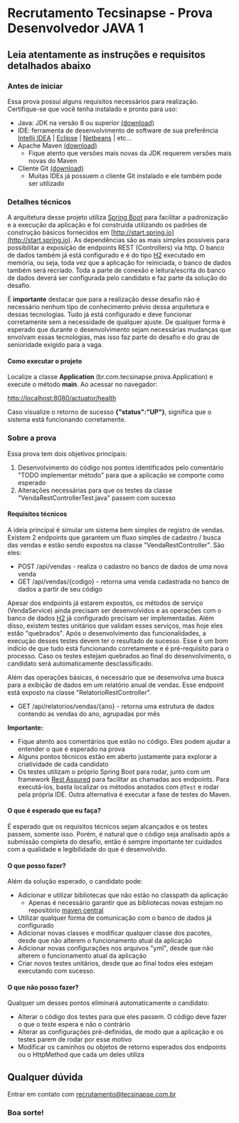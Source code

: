 # Recrutamento Tecsinapse - Prova Desenvolvedor JAVA 1

## Leia atentamente as instruções e requisitos detalhados abaixo

### Antes de iniciar

Essa prova possuí alguns requisitos necessários para realização. Certifique-se que você tenha instalado e pronto para uso:
* Java: JDK na versão 8 ou superior [(download)](https://www.oracle.com/technetwork/pt/java/javase/overview/index.html)
* IDE: ferramenta de desenvolvimento de software de sua preferência [Intellij IDEA](https://www.jetbrains.com/idea/) | [Eclipse](https://www.eclipse.org/downloads/) | [Netbeans](https://netbeans.org/) | etc... 
* Apache Maven [(download)](https://maven.apache.org/)
    * Fique atento que versões mais novas da JDK requerem versões mais novas do Maven
* Cliente Git [(download)](https://git-scm.com/downloads)
    * Muitas IDEs já possuem o cliente Git instalado e ele também pode ser utilizado

### Detalhes técnicos

A arquitetura desse projeto utiliza [Spring Boot](https://spring.io/projects/spring-boot) para facilitar a padronização e a execução da aplicação e foi construída utilizando os padrões de construção básicos fornecidos em [http://start.spring.io](http://start.spring.io).
As dependências são as mais simples possíveis para possibilitar a exposição de endpoints REST (Controllers) via http.
O banco de dados também já está configurado e é do tipo [H2](http://www.h2database.com) executado em memória, ou seja, toda vez que a aplicação for reiniciada, o banco de dados também será recriado.
Toda a parte de conexão e leitura/escrita do banco de dados deverá ser configurada pelo candidato e faz parte da solução do desafio. 

É **importante** destacar que para a realização desse desafio não é necessário nenhum tipo de conhecimento prévio dessa arquitetura e dessas tecnologias. Tudo já está configurado e deve funcionar corretamente sem a necessidade de qualquer ajuste.
De qualquer forma é esperado que durante o desenvolvimento sejam necessárias mudanças que envolvam essas tecnologias, mas isso faz parte do desafio e do grau de senioridade exigido para a vaga. 

#### Como executar o projeto

Localize a classe **Application** (br.com.tecsinapse.prova.Application) e execute o método **main**. Ao acessar no navegador:

[http://localhost:8080/actuator/health](http://localhost:8080/actuator/health)

Caso visualize o retorno de sucesso **{"status":"UP"}**, significa que o sistema está funcionando corretamente.

### Sobre a prova

Essa prova tem dois objetivos principais:
1. Desenvolvimento do código nos pontos identificados pelo comentário "TODO implementar método" para que a aplicação se comporte como esperado
2. Alterações necessárias para que os testes da classe "VendaRestControllerTest.java" passem com sucesso

#### Requisitos técnicos

A ideia principal é simular um sistema bem simples de registro de vendas. Existem 2 endpoints que garantem um fluxo simples de cadastro / busca das vendas e estão sendo expostos na classe "VendaRestController". São eles:
* POST /api/vendas - realiza o cadastro no banco de dados de uma nova venda
* GET /api/vendas/{codigo} - retorna uma venda cadastrada no banco de dados a partir de seu código

Apesar dos endpoints já estarem expostos, os métodos de serviço (VendaService) ainda precisam ser desenvolvidos e as operações com o banco de dados [H2](http://www.h2database.com) já configurado precisam ser implementadas.
Além disso, existem testes unitários que validam esses serviços, mas hoje eles estão "quebrados". Após o desenvolvimento das funcionalidades, a execução desses testes devem ter o resultado de sucesso.
Esse é um bom indício de que tudo está funcionando corretamente e é pré-requisito para o processo. Caso os testes estejam quebrados ao final do desenvolvimento, o candidato será automaticamente desclassificado.

Além das operações básicas, é necessário que se desenvolva uma busca para a exibição de dados em um relatório anual de vendas. Esse endpoint está exposto na classe "RelatorioRestController".
* GET /api/relatorios/vendas/{ano} - retorna uma estrutura de dados contendo as vendas do ano, agrupadas por mês

**Importante:**
* Fique atento aos comentários que estão no código. Eles podem ajudar a entender o que é esperado na prova
* Alguns pontos técnicos estão em aberto justamente para explorar a criatividade de cada candidato
* Os testes utilizam o próprio Spring Boot para rodar, junto com um framework [Rest Assured](http://rest-assured.io/) para facilitar as chamadas aos endpoints. Para executá-los, basta localizar os métodos anotados com `@Test` e rodar pela própria IDE. Outra alternativa é executar a fase de testes do Maven.

#### O que é esperado que eu faça?
É esperado que os requisitos técnicos sejam alcançados e os testes passem, somente isso. Porém, é natural que o código seja analisado após a submissão completa do desafio, então é sempre importante ter cuidados com a qualidade e legibilidade do que é desenvolvido.

#### O que posso fazer?
Além da solução esperado, o candidato pode:
* Adicionar e utilizar bibliotecas que não estão no classpath da aplicação
    * Apenas é necessário garantir que as bibliotecas novas estejam no repositório [maven central](https://mvnrepository.com/repos/central)
* Utilizar qualquer forma de comunicação com o banco de dados já configurado
* Adicionar novas classes e modificar qualquer classe dos pacotes, desde que não alterem o funcionamento atual da aplicação
* Adicionar novas configurações nos arquivos "yml", desde que não alterem o funcionamento atual da aplicação
* Criar novos testes unitários, desde que ao final todos eles estejam executando com sucesso. 

#### O que não posso fazer?
Qualquer um desses pontos eliminará automaticamente o candidato:
* Alterar o código dos testes para que eles passem. O código deve fazer o que o teste espera e não o contrário
* Alterar as configurações pré-definidas, de modo que a aplicação e os testes parem de rodar por esse motivo
* Modificar os caminhos ou objetos de retorno esperados dos endpoints ou o HttpMethod que cada um deles utiliza

## Qualquer dúvida

Entrar em contato com [recrutamento@tecsinapse.com.br](recrutamento@tecsinapse.com.br)

### Boa sorte!
